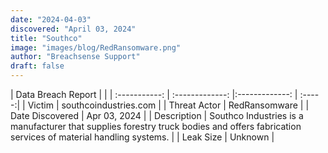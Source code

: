 ```yaml
---
date: "2024-04-03"
discovered: "April 03, 2024"
title: "Southco"
image: "images/blog/RedRansomware.png"
author: "Breachsense Support"
draft: false
---
```


| Data Breach Report           |              | 
| :-----------: | :-------------:     |:-------------:    | :-----:|
| Victim      | southcoindustries.com      | 
| Threat Actor      | RedRansomware      | 
| Date Discovered      | Apr 03, 2024      | 
| Description      | Southco Industries is a manufacturer that supplies forestry truck bodies and offers fabrication services of material handling systems.      | 
| Leak Size      | Unknown      | 

